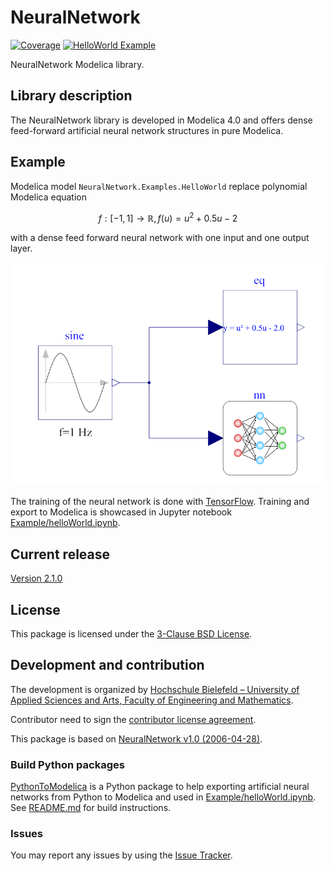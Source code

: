 # NeuralNetwork

[![Coverage][test-badge]][test-link]
[![HelloWorld Example][example-badge]][example-link]

NeuralNetwork Modelica library.

## Library description

The NeuralNetwork library is developed in Modelica 4.0 and offers dense
feed-forward artificial neural network structures in pure Modelica.

## Example

Modelica model `NeuralNetwork.Examples.HelloWorld` replace polynomial Modelica
equation

$$ f: [-1, 1] \to \mathbb{R}, f(u) = u^2 + 0.5 u - 2  $$

with a dense feed forward neural network with one input and one output layer.

![NeuralNetwork.Examples.HelloWorld][helloWorld-img]

The training of the neural network is done with
[TensorFlow][tensorflow-link]. Training and export to Modelica is
showcased in Jupyter notebook
[Example/helloWorld.ipynb][example-link].

## Current release

[Version 2.1.0][release-link]

## License

This package is licensed under the [3-Clause BSD License][license].

## Development and contribution

The development is organized by
[Hochschule Bielefeld – University of Applied Sciences and Arts, Faculty of Engineering and Mathematics][hsbi-link].

Contributor need to sign the [contributor license agreement](https://gist.github.com/AnHeuermann/88b50d77314e3d669bc33e7f7cffaed3).

This package is based on [NeuralNetwork v1.0 (2006-04-28)][nn-v1-link].

### Build Python packages

[PythonToModelica][python-package] is a Python package to help exporting
artificial neural networks from Python to Modelica and used in
[Example/helloWorld.ipynb][example-ipynb]. See [README.md][python-readme] for
build instructions.

### Issues

You may report any issues by using the [Issue Tracker][issues-link].

[test-badge]:      https://github.com/AMIT-HSBI/NeuralNetwork/actions/workflows/coverage.yml/badge.svg
[test-link]:       https://github.com/AMIT-HSBI/NeuralNetwork/actions/workflows/coverage.yml
[example-badge]:   https://github.com/AMIT-HSBI/NeuralNetwork/actions/workflows/example.yml/badge.svg
[example-link]:    https://github.com/AMIT-HSBI/NeuralNetwork/actions/workflows/example.yml
[tensorflow-link]: https://www.tensorflow.org/
[release-link]:    https://github.com/AMIT-HSBI/NeuralNetwork/releases/tag/v2.1.0
[nn-v1-link]:      https://github.com/modelica-3rdparty/NeuralNetwork
[hsbi-link]:       https://www.hsbi.de/ium
[issues-link]:     https://github.com/AMIT-HSBI/NeuralNetwork/issues
[example-ipynb]:   ./Example/helloWorld.ipynb
[helloWorld-img]:  ./img/HelloWorld.png
[license]:         ./LICENSE
[python-package]:  ./PythonToModelica/
[python-readme]:   ./PythonToModelica/README.md
